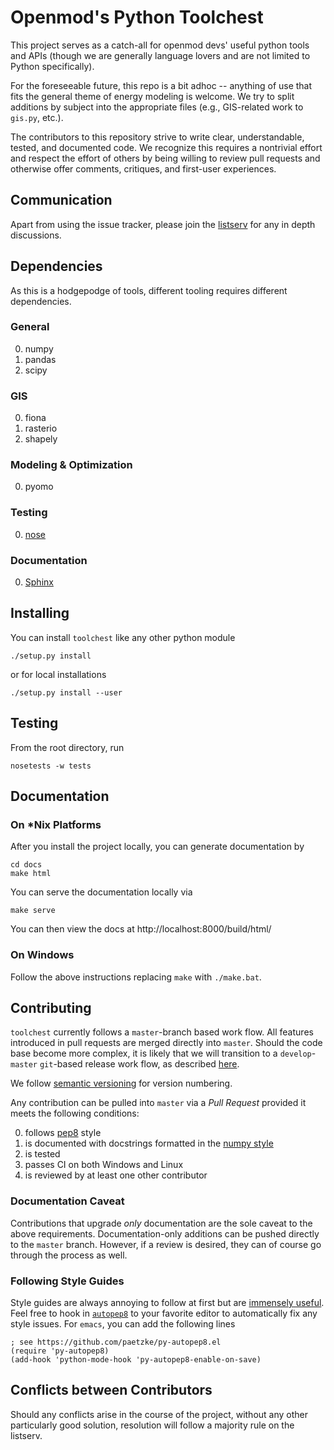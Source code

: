 # Openmod's Python Toolchest

This project serves as a catch-all for openmod devs' useful python tools and
APIs (though we are generally language lovers and are not limited to Python
specifically).

For the foreseeable future, this repo is a bit adhoc -- anything of use that fits
the general theme of energy modeling is welcome. We try to split additions by
subject into the appropriate files (e.g., GIS-related work to `gis.py`, etc.).

The contributors to this repository strive to write clear, understandable,
tested, and documented code. We recognize this requires a nontrivial effort and
respect the effort of others by being willing to review pull requests and
otherwise offer comments, critiques, and first-user experiences.

## Communication

Apart from using the issue tracker, please join the
[listserv](https://groups.google.com/forum/#!forum/openmod-initiative) for any
in depth discussions.

## Dependencies

As this is a hodgepodge of tools, different tooling requires different
dependencies.

### General

0. numpy
0. pandas
0. scipy

### GIS

0. fiona
0. rasterio
0. shapely

### Modeling & Optimization

0. pyomo

### Testing

0. [nose](https://pypi.python.org/pypi/nose/1.3.7)

### Documentation

0. [Sphinx](https://pypi.python.org/pypi/Sphinx)

## Installing

You can install `toolchest` like any other python module

```
./setup.py install
```

or for local installations

```
./setup.py install --user
```

## Testing

From the root directory, run

```
nosetests -w tests
```

## Documentation

### On *Nix Platforms

After you install the project locally, you can generate documentation by

```
cd docs
make html
```

You can serve the documentation locally via

```
make serve
```

You can then view the docs at http://localhost:8000/build/html/

### On Windows

Follow the above instructions replacing ``make`` with ``./make.bat``.

## Contributing

`toolchest` currently follows a `master`-branch based work flow. All features
introduced in pull requests are merged directly into `master`. Should the code
base become more complex, it is likely that we will transition to a
`develop`-`master` `git`-based release work flow, as described
[here](http://nvie.com/posts/a-successful-git-branching-model/).

We follow [semantic versioning](http://semver.org/) for version numbering.

Any contribution can be pulled into `master` via a *Pull Request* provided it
meets the following conditions:

0. follows [pep8](https://www.python.org/dev/peps/pep-0008/) style
0. is documented with docstrings formatted in the
  [numpy style](http://sphinxcontrib-napoleon.readthedocs.io/en/latest/example_numpy.html)
0. is tested
0. passes CI on both Windows and Linux
0. is reviewed by at least one other contributor

### Documentation Caveat

Contributions that upgrade *only* documentation are the sole caveat to the above
requirements. Documentation-only additions can be pushed directly to the
`master` branch. However, if a review is desired, they can of course go through
the process as well.

### Following Style Guides

Style guides are always annoying to follow at first but are
[immensely useful](http://da-data.blogspot.com/2016/04/stealing-googles-coding-practices-for.html). Feel
free to hook in [`autopep8`](https://pypi.python.org/pypi/autopep8) to your
favorite editor to automatically fix any style issues. For `emacs`, you can add
the following lines

```
; see https://github.com/paetzke/py-autopep8.el
(require 'py-autopep8)
(add-hook 'python-mode-hook 'py-autopep8-enable-on-save)
```

## Conflicts between Contributors

Should any conflicts arise in the course of the project, without any other
particularly good solution, resolution will follow a majority rule on the
listserv.

